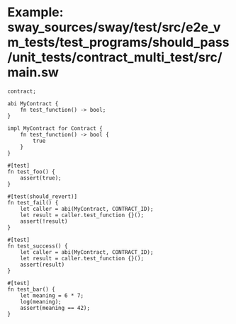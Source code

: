 # Example: sway_sources/sway/test/src/e2e_vm_tests/test_programs/should_pass/unit_tests/contract_multi_test/src/main.sw

```sway
contract;

abi MyContract {
    fn test_function() -> bool;
}

impl MyContract for Contract {
    fn test_function() -> bool {
        true
    }
}

#[test]
fn test_foo() {
    assert(true);
}

#[test(should_revert)]
fn test_fail() {
    let caller = abi(MyContract, CONTRACT_ID);
    let result = caller.test_function {}();
    assert(!result)
}

#[test]
fn test_success() {
    let caller = abi(MyContract, CONTRACT_ID);
    let result = caller.test_function {}();
    assert(result)
}

#[test]
fn test_bar() {
    let meaning = 6 * 7;
    log(meaning);
    assert(meaning == 42);
}

```

